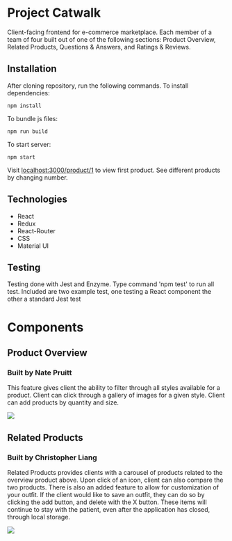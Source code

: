 # Project Catwalk 

Client-facing frontend for e-commerce marketplace. Each member of a team of four built out of one of the following sections: Product Overview, Related Products, Questions & Answers, and Ratings & Reviews. 

## Installation

After cloning repository, run the following commands.
To install dependencies:
```
npm install
```
To bundle js files:
```
npm run build
```
To start server:
```
npm start
```

Visit [localhost:3000/product/1](http:localhost:3000/product/1) to view first product. See different products by changing number.

## Technologies
- React
- Redux
- React-Router
- CSS
- Material UI

## Testing

Testing done with Jest and Enzyme. Type command 'npm test' to run all test. Included are two example test, one testing a React component the other a standard Jest test

# Components

## Product Overview
### Built by Nate Pruitt
This feature gives client the ability to filter through all styles available for a product. Client can click through a gallery of images for a given style. Client can add 
products by quantity and size.

![](https://github.com/team-daifuku/FEC/blob/master/catwalk_project_overview.gif)


## Related Products
### Built by Christopher Liang
Related Products provides clients with a carousel of products related to the overview product above. Upon click of an icon, client can also compare the two products. There is also an added feature to allow for customization of your outfit. If the client would like to save an outfit, they can do so by clicking the add button, and delete with the X button. These items will continue to stay with the patient, even after the application has closed, through local storage. 

![](https://github.com/team-daifuku/FEC/blob/master/related_products.gif)
